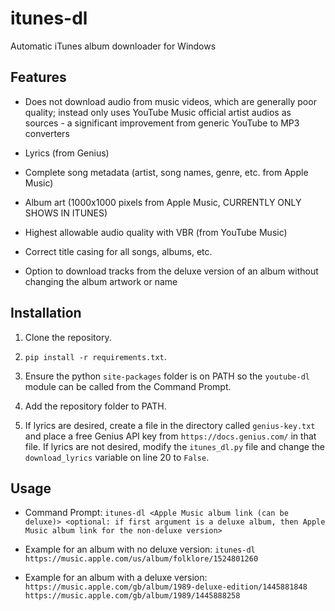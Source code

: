 # itunes-dl

Automatic iTunes album downloader for Windows

## Features

* Does not download audio from music videos, which are generally poor quality; instead only uses YouTube Music official artist audios as sources - a significant improvement from generic YouTube to MP3 converters

* Lyrics (from Genius)

* Complete song metadata (artist, song names, genre, etc. from Apple Music)

* Album art (1000x1000 pixels from Apple Music, CURRENTLY ONLY SHOWS IN ITUNES)

* Highest allowable audio quality with VBR (from YouTube Music)

* Correct title casing for all songs, albums, etc.

* Option to download tracks from the deluxe version of an album without changing the album artwork or name

## Installation

1. Clone the repository.

2. `pip install -r requirements.txt`.

3. Ensure the python `site-packages` folder is on PATH so the `youtube-dl` module can be called from the Command Prompt.

4. Add the repository folder to PATH.

5. If lyrics are desired, create a file in the directory called `genius-key.txt` and place a free Genius API key from `https://docs.genius.com/` in that file. If lyrics are not desired, modify the `itunes_dl.py` file and change the `download_lyrics` variable on line 20 to `False`.

## Usage

* Command Prompt: `itunes-dl <Apple Music album link (can be deluxe)> <optional: if first argument is a deluxe album, then Apple Music album link for the non-deluxe version>`

* Example for an album with no deluxe version: `itunes-dl https://music.apple.com/us/album/folklore/1524801260`

* Example for an album with a deluxe version: `https://music.apple.com/gb/album/1989-deluxe-edition/1445881848` `https://music.apple.com/gb/album/1989/1445888258`
